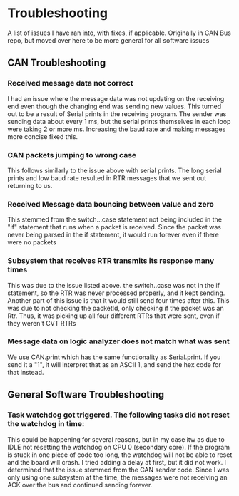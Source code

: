 # Troubleshooting

A list of issues I have ran into, with fixes, if applicable. Originally in CAN Bus repo, but moved over here to be more general for all software issues 


## CAN Troubleshooting

### Received message data not correct

I had an issue where the message data was not updating on the receiving end even though the changing end was sending new values. This turned out to be a result of Serial prints in the receiving program. The sender was sending data about every 1 ms, but the serial prints themselves in each loop were taking 2 or more ms. Increasing the baud rate and making messages more concise fixed this.

### CAN packets jumping to wrong case

This follows similarly to the issue above with serial prints. The long serial prints and low baud rate resulted in RTR messages that we sent out returning to us. 

### Received Message data bouncing between value and zero 

This stemmed from the switch...case statement not being included in the "if" statement that runs when a packet is received. Since the packet was never being parsed in the if statement, it would run forever even if there were no packets

### Subsystem that receives RTR transmits its response many times

This was due to the issue listed above. the switch..case was not in the if statement, so the RTR was never processed properly, and it kept sending. Another part of this issue is that it would still send four times after this. This was due to not checking the packetId, only checking if the packet was an Rtr. Thus, it was picking up all four different RTRs that were sent, even if they weren't CVT RTRs

### Message data on logic analyzer does not match what was sent

We use CAN.print which has the same functionality as Serial.print. If you send it a "1", it will interpret that as an ASCII 1, and send the hex code for that instead.

## General Software Troubleshooting

###  Task watchdog got triggered. The following tasks did not reset the watchdog in time:

This could be happening for several reasons, but in my case itw as due to IDLE not resetting the watchdog on CPU 0 (secondary core). If the program is stuck in one piece of code too long, the watchdog will not be able to reset and the board will crash. I tried adding a delay at first, but it did not work. I determined that the issue stemmed from the CAN sender code. Since I was only using one subsystem at the time, the messages were not receiving an ACK over the bus and continued sending forever.
